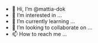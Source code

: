 - 👋 Hi, I’m @mattia-dok
- 👀 I’m interested in ...
- 🌱 I’m currently learning ...
- 💞️ I’m looking to collaborate on ...
- 📫 How to reach me ...

<!---
mattia-dok/mattia-dok is a ✨ special ✨ repository because its `README.md` (this file) appears on your GitHub profile.
You can click the Preview link to take a look at your changes.
--->
